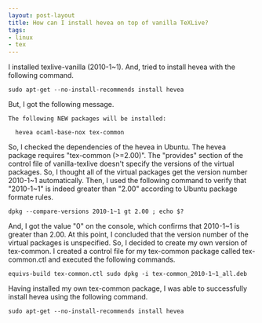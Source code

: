 ```yaml
---
layout: post-layout
title: How can I install hevea on top of vanilla TeXLive?
tags:
- linux
- tex
---
```


I installed texlive-vanilla (2010-1~1). And, tried to install hevea with the
following command.

    sudo apt-get --no-install-recommends install hevea

But, I got the following message.

    The following NEW packages will be installed:
    
      hevea ocaml-base-nox tex-common

So, I checked the dependencies of the hevea in Ubuntu. The hevea package
requires "tex-common (>=2.00)". The "provides" section of the control file of
vanilla-texlive doesn't specify the versions of the virtual packages. So, I
thought all of the virtual packages get the version number 2010-1~1
automatically. Then, I used the following command to verify that "2010-1~1" is
indeed greater than "2.00" according to Ubuntu package formate rules.

    dpkg --compare-versions 2010-1~1 gt 2.00 ; echo $?

And, I got the value "0" on the console, which confirms that 2010-1~1 is greater
than 2.00. At this point, I concluded that the version number of the virtual
packages is unspecified. So, I decided to create my own version of tex-common. I
created a control file for my tex-common package called tex-common.ctl and
executed the following commands.

    equivs-build tex-common.ctl sudo dpkg -i tex-common_2010-1~1_all.deb

Having installed my own tex-common package, I was able to successfully install
hevea using the following command.

    sudo apt-get --no-install-recommends install hevea

